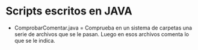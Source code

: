 # Scripts escritos en JAVA
* ComprobarComentar.java = Comprueba en un sistema de carpetas una serie de archivos que se le pasan. Luego en esos archivos comenta lo que se le indica.
